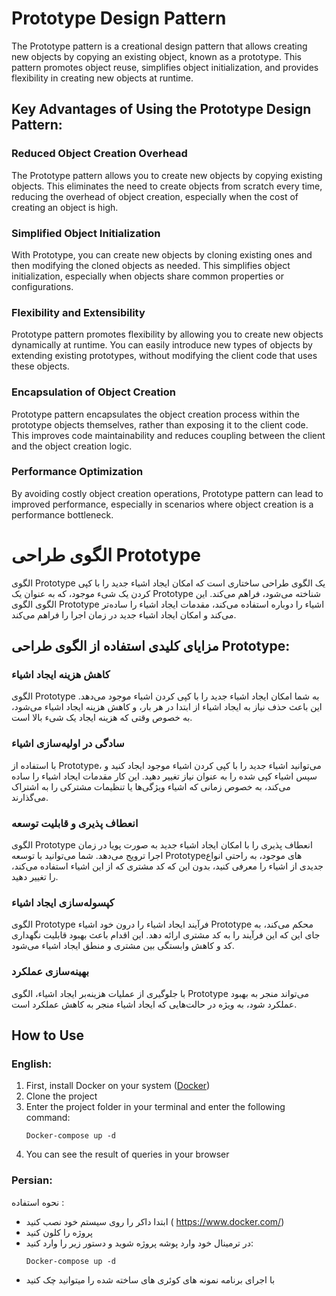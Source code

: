 # Prototype Design Pattern

The Prototype pattern is a creational design pattern that allows creating new objects by copying an existing object, known as a prototype. This pattern promotes object reuse, simplifies object initialization, and provides flexibility in creating new objects at runtime.

## Key Advantages of Using the Prototype Design Pattern:

### Reduced Object Creation Overhead
The Prototype pattern allows you to create new objects by copying existing objects. This eliminates the need to create objects from scratch every time, reducing the overhead of object creation, especially when the cost of creating an object is high.

### Simplified Object Initialization
With Prototype, you can create new objects by cloning existing ones and then modifying the cloned objects as needed. This simplifies object initialization, especially when objects share common properties or configurations.

### Flexibility and Extensibility
Prototype pattern promotes flexibility by allowing you to create new objects dynamically at runtime. You can easily introduce new types of objects by extending existing prototypes, without modifying the client code that uses these objects.

### Encapsulation of Object Creation
Prototype pattern encapsulates the object creation process within the prototype objects themselves, rather than exposing it to the client code. This improves code maintainability and reduces coupling between the client and the object creation logic.

### Performance Optimization
By avoiding costly object creation operations, Prototype pattern can lead to improved performance, especially in scenarios where object creation is a performance bottleneck.
# الگوی طراحی Prototype

الگوی Prototype یک الگوی طراحی ساختاری است که امکان ایجاد اشیاء جدید را با کپی کردن یک شیء موجود، که به عنوان یک Prototype شناخته می‌شود، فراهم می‌کند. این الگوی الگوی Prototype اشیاء را دوباره استفاده می‌کند، مقدمات ایجاد اشیاء را ساده‌تر می‌کند و امکان ایجاد اشیاء جدید در زمان اجرا را فراهم می‌کند.

## مزایای کلیدی استفاده از الگوی طراحی Prototype:

### کاهش هزینه ایجاد اشیاء
الگوی Prototype به شما امکان ایجاد اشیاء جدید را با کپی کردن اشیاء موجود می‌دهد. این باعث حذف نیاز به ایجاد اشیاء از ابتدا در هر بار، و کاهش هزینه ایجاد اشیاء می‌شود، به خصوص وقتی که هزینه ایجاد یک شیء بالا است.

### سادگی در اولیه‌سازی اشیاء
با استفاده از Prototype، می‌توانید اشیاء جدید را با کپی کردن اشیاء موجود ایجاد کنید و سپس اشیاء کپی شده را به عنوان نیاز تغییر دهید. این کار مقدمات ایجاد اشیاء را ساده می‌کند، به خصوص زمانی که اشیاء ویژگی‌ها یا تنظیمات مشترکی را به اشتراک می‌گذارند.

### انعطاف پذیری و قابلیت توسعه
الگوی Prototype انعطاف پذیری را با امکان ایجاد اشیاء جدید به صورت پویا در زمان اجرا ترویج می‌دهد. شما می‌توانید با توسعه Prototype‌های موجود، به راحتی انواع جدیدی از اشیاء را معرفی کنید، بدون این که کد مشتری که از این اشیاء استفاده می‌کند، را تغییر دهید.

### کپسوله‌سازی ایجاد اشیاء
الگوی Prototype فرآیند ایجاد اشیاء را درون خود اشیاء Prototype محکم می‌کند، به جای این که این فرآیند را به کد مشتری ارائه دهد. این اقدام باعث بهبود قابلیت نگهداری کد و کاهش وابستگی بین مشتری و منطق ایجاد اشیاء می‌شود.

### بهینه‌سازی عملکرد
با جلوگیری از عملیات هزینه‌بر ایجاد اشیاء، الگوی Prototype می‌تواند منجر به بهبود عملکرد شود، به ویژه در حالت‌هایی که ایجاد اشیاء منجر به کاهش عملکرد است.



## How to Use

### English:

1. First, install Docker on your system ([Docker](https://www.docker.com/))
2. Clone the project
3. Enter the project folder in your terminal and enter the following command:
    ```
    Docker-compose up -d
    ```
4. You can see the result of queries in your browser

### Persian:

نحوه استفاده :
-	ابتدا داکر را روی سیستم خود نصب کنید ( https://www.docker.com/)
-	پروژه را کلون کنید
-	در ترمینال خود وارد پوشه پروژه شوید و دستور زیر را وارد کنید:
     ```
     Docker-compose up -d
     ```
-	با اجرای برنامه نمونه های کوئری های ساخته شده را میتوانید چک کنید